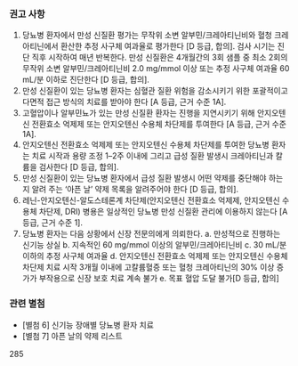 ### 권고 사항

1.  당뇨병 환자에서 만성 신질환 평가는 무작위 소변 알부민/크레아티닌비와 혈청 크레아티닌에서 환산한 추정 사구체 여과율로 평가한다 [D 등급, 합의]. 검사 시기는 진단 직후 시작하여 매년 반복한다. 만성 신질환은 4개월간의 3회 샘플 중 최소 2회의 무작위 소변 알부민/크레아티닌비 2.0 mg/mmol 이상 또는 추정 사구체 여과율 60 mL/분 이하로 진단한다 [D 등급, 합의].
2.  만성 신질환이 있는 당뇨병 환자는 심혈관 질환 위험을 감소시키기 위한 포괄적이고 다면적 접근 방식의 치료를 받아야 한다 [A 등급, 근거 수준 1A].
3.  고혈압이나 알부민뇨가 있는 만성 신질환 환자는 진행을 지연시키기 위해 안지오텐신 전환효소 억제제 또는 안지오텐신 수용체 차단제를 투여한다 [A 등급, 근거 수준 1A].
4.  안지오텐신 전환효소 억제제 또는 안지오텐신 수용체 차단제를 투여한 당뇨병 환자는 치료 시작과 용량 조정 1–2주 이내에 그리고 급성 질환 발생시 크레아티닌과 칼륨을 검사한다 [D 등급, 합의].
5.  만성 신질환이 있는 당뇨병 환자에서 급성 질환 발생시 어떤 약제를 중단해야 하는지 알려 주는 ‘아픈 날’ 약제 목록을 알려주어야 한다 [D 등급, 합의].
6.  레닌-안지오텐신-알도스테론계 차단제(안지오텐신 전환효소 억제제, 안지오텐신 수용체 차단제, DRI) 병용은 일상적인 당뇨병 만성 신질환 관리에 이용하지 않는다 [A 등급, 근거 수준 1].
7.  당뇨병 환자는 다음 상황에서 신장 전문의에게 의뢰한다.
    a. 만성적으로 진행하는 신기능 상실
    b. 지속적인 60 mg/mmol 이상의 알부민/크레아티닌비
    c. 30 mL/분 이하의 추정 사구체 여과율
    d. 안지오텐신 전환효소 억제제 또는 안지오텐신 수용체 차단제 치료 시작 3개월 이내에 고칼륨혈증 또는 혈청 크레아티닌의 30% 이상 증가가 부작용으로 신장 보호 치료 계속 불가
    e. 목표 혈압 도달 불가[D 등급, 합의]

### 관련 별첨

*   [별첨 6] 신기능 장애별 당뇨병 환자 치료
*   [별첨 7] 아픈 날의 약제 리스트

<PAGE>285